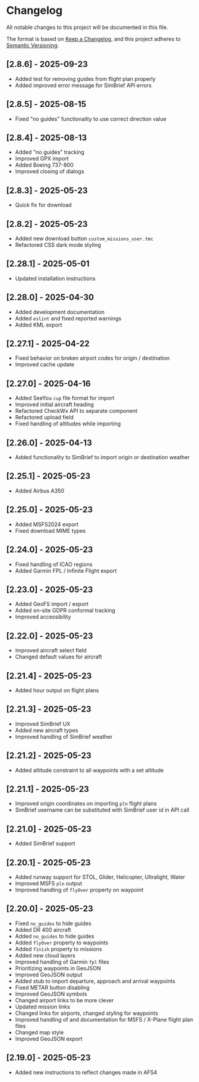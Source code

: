 # Changelog

All notable changes to this project will be documented in this file.

The format is based on [Keep a Changelog](https://keepachangelog.com/en/1.1.0/),
and this project adheres to [Semantic Versioning](https://semver.org/spec/v2.0.0.html).

## [2.8.6] - 2025-09-23

- Added test for removing guides from flight plan properly
- Added improved error message for SimBrief API errors

## [2.8.5] - 2025-08-15

- Fixed "no guides" functionality to use correct direction value

## [2.8.4] - 2025-08-13

- Added "no guides" tracking
- Improved GPX import
- Added Boeing 737-800
- Improved closing of dialogs

## [2.8.3] - 2025-05-23

- Quick fix for download

## [2.8.2] - 2025-05-23

- Added new download button `custom_missions_user.tmc`
- Refactored CSS dark mode styling

## [2.28.1] - 2025-05-01

- Updated installation instructions

## [2.28.0] - 2025-04-30

- Added development documentation
- Added `eslint` and fixed reported warnings
- Added KML export

## [2.27.1] - 2025-04-22

- Fixed behavior on broken airport codes for origin / destination
- Improved cache update

## [2.27.0] - 2025-04-16

- Added SeeYou `cup` file format for import
- Improved initial aircraft heading
- Refactored CheckWx API to separate component
- Refactored upload field
- Fixed handling of altitudes while importing

## [2.26.0] - 2025-04-13

- Added functionality to SimBrief to import origin _or_ destination weather

## [2.25.1] - 2025-05-23

- Added Airbus A350

## [2.25.0] - 2025-05-23

- Added MSFS2024 export
- Fixed download MIME types

## [2.24.0] - 2025-05-23

- Fixed handling of ICAO regions
- Added Garmin FPL / Infinite Flight export

## [2.23.0] - 2025-05-23

- Added GeoFS import / export
- Added on-site GDPR conformal tracking
- Improved accessibility

## [2.22.0] - 2025-05-23

- Improved aircraft select field
- Changed default values for aircraft

## [2.21.4] - 2025-05-23

- Added hour output on flight plans

## [2.21.3] - 2025-05-23

- Improved SimBrief UX
- Added new aircraft types
- Improved handling of SimBrief weather

## [2.21.2] - 2025-05-23

- Added altitude constraint to all waypoints with a set altitude

## [2.21.1] - 2025-05-23

- Improved origin coordinates on importing `pln` flight plans
- SimBrief username can be substituted with SimBrief user id in API call

## [2.21.0] - 2025-05-23

- Added SimBrief support

## [2.20.1] - 2025-05-23

- Added runway support for STOL, Glider, Helicopter, Ultralight, Water
- Improved MSFS `pln` output
- Improved handling of `flyOver` property on waypoint

## [2.20.0] - 2025-05-23

- Fixed `no_guides` to hide guides
- Added DR 400 aircraft
- Added `no_guides` to hide guides
- Added `flyOver` property to waypoints
- Added `finish` property to missions
- Added new cloud layers
- Improved handling of Garmin `fpl` files
- Prioritizing waypoints in GeoJSON
- Improved GeoJSON output
- Added stub to import departure, approach and arrival waypoints
- Fixed METAR button disabling
- Improved GeoJSON symbols
- Changed airport links to be more clever
- Updated mission links
- Changed links for airports, changed styling for waypoints
- Improved handling of and documentation for MSFS / X-Plane flight plan files
- Changed map style
- Improved GeoJSON export

## [2.19.0] - 2025-05-23

- Added new instructions to reflect changes made in AFS4
